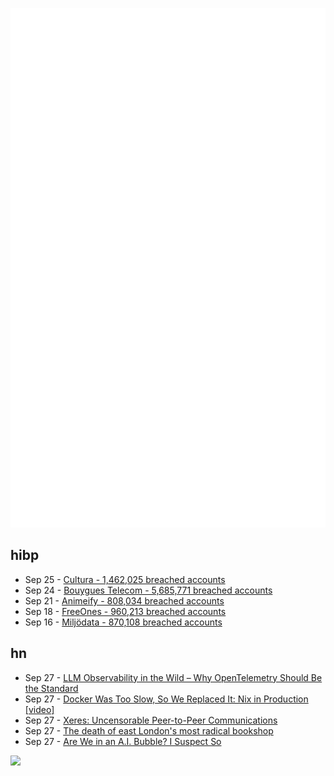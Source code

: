 ![Metrics](https://raw.githubusercontent.com/phixion/phixion/master/metrics.svg)

## hibp

<!--
for https://github.com/phixion/phixion/blob/main/.github/workflows/feeds.yml
-->
<!--START_SECTION:haveibeenpwnd-->
- Sep 25 - [Cultura - 1,462,025 breached accounts](https://haveibeenpwned.com/Breach/Cultura)
- Sep 24 - [Bouygues Telecom - 5,685,771 breached accounts](https://haveibeenpwned.com/Breach/BouyguesTelecom)
- Sep 21 - [Animeify - 808,034 breached accounts](https://haveibeenpwned.com/Breach/Animeify)
- Sep 18 - [FreeOnes - 960,213 breached accounts](https://haveibeenpwned.com/Breach/FreeOnes)
- Sep 16 - [Miljödata - 870,108 breached accounts](https://haveibeenpwned.com/Breach/Miljodata)
<!--END_SECTION:haveibeenpwnd-->

## hn

<!--
for https://github.com/phixion/phixion/blob/main/.github/workflows/feeds.yml
-->
<!--START_SECTION:hn-->
- Sep 27 - [LLM Observability in the Wild – Why OpenTelemetry Should Be the Standard](https://signoz.io/blog/llm-observability-opentelemetry/)
- Sep 27 - [Docker Was Too Slow, So We Replaced It: Nix in Production [video]](https://www.youtube.com/watch?v=iPoL03tFBtU)
- Sep 27 - [Xeres: Uncensorable Peer-to-Peer Communications](https://xeres.io/)
- Sep 27 - [The death of east London's most radical bookshop](https://www.the-londoner.co.uk/scarlett-letters-closure-left-wing-bookshop/)
- Sep 27 - [Are We in an A.I. Bubble? I Suspect So](https://gideons.substack.com/p/are-we-in-an-ai-bubble-i-suspect)
<!--END_SECTION:hn-->

<!--
for https://yhype.me
-->
![](https://hit.yhype.me/github/profile?user_id=13013670)
